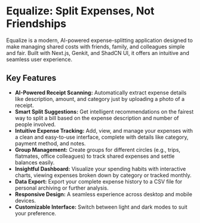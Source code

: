 # Equalize: Split Expenses, Not Friendships

Equalize is a modern, AI-powered expense-splitting application designed to make managing shared costs with friends, family, and colleagues simple and fair. Built with Next.js, Genkit, and ShadCN UI, it offers an intuitive and seamless user experience.

## Key Features

- **AI-Powered Receipt Scanning:** Automatically extract expense details like description, amount, and category just by uploading a photo of a receipt.
- **Smart Split Suggestions:** Get intelligent recommendations on the fairest way to split a bill based on the expense description and number of people involved.
- **Intuitive Expense Tracking:** Add, view, and manage your expenses with a clean and easy-to-use interface, complete with details like category, payment method, and notes.
- **Group Management:** Create groups for different circles (e.g., trips, flatmates, office colleagues) to track shared expenses and settle balances easily.
- **Insightful Dashboard:** Visualize your spending habits with interactive charts, viewing expenses broken down by category or tracked monthly.
- **Data Export:** Export your complete expense history to a CSV file for personal archiving or further analysis.
- **Responsive Design:** A seamless experience across desktop and mobile devices.
- **Customizable Interface:** Switch between light and dark modes to suit your preference.
